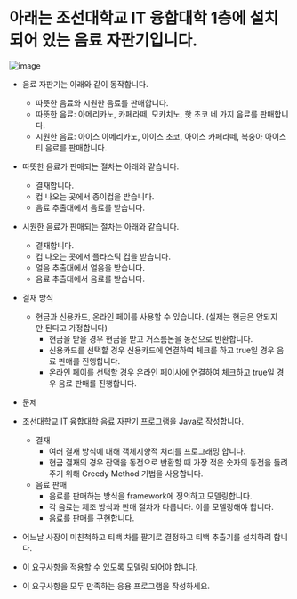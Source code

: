 # 아래는 조선대학교 IT 융합대학 1층에 설치되어 있는 음료 자판기입니다.

![image](https://github.com/JeongJeWan/NHN-Academy-Project/assets/85005950/9da4ace7-f665-405f-bc6c-e7942bb7a6fa)


* 음료 자판기는 아래와 같이 동작합니다.
    * 따뜻한 음료와 시원한 음료를 판매합니다.
    * 따뜻한 음료: 아메리카노, 카페라떼, 모카치노, 핫 초코 네 가지 음료를 판매합니다. 
    * 시원한 음료: 아이스 아메리카노, 아이스 초코, 아이스 카페라떼, 복숭아 아이스티 음료를 판매합니다.

* 따뜻한 음료가 판매되는 절차는 아래와 같습니다. 
    * 결재합니다. 
    * 컵 나오는 곳에서 종이컵을 받습니다.
    * 음료 추출대에서 음료를 받습니다.

* 시원한 음료가 판매되는 절차는 아래와 같습니다. 
    * 결재합니다. 
    * 컵 나오는 곳에서 플라스틱 컵을 받습니다. 
    * 얼음 추출대에서 얼음을 받습니다.
    * 음료 추출대에서 음료를 받습니다.

* 결재 방식 
    * 현금과 신용카드, 온라인 페이를 사용할 수 있습니다. (실제는 현금은 안되지만 된다고 가정합니다)
       * 현금을 받을 경우 현금을 받고 거스름돈을 동전으로 반환합니다.
       * 신용카드를 선택할 경우 신용카드에 연결하여 체크를 하고 true일 경우 음료 판매를 진행합니다.
       * 온라인 페이를 선택할 경우 온라인 페이사에 연결하여 체크하고 true일 경우 음료 판매를 진행합니다.
     
* 문제
* 조선대학교 IT 융합대학 음료 자판기 프로그램을 Java로 작성합니다.
    * 결재
       * 여러 결재 방식에 대해 객체지향적 처리를 프로그래밍 합니다.
       * 현금 결재의 경우 잔액을 동전으로 반환할 때 가장 적은 숫자의 동전을 돌려주기 위해 Greedy Method 기법을 사용합니다.
    * 음료 판매
       * 음료를 판매하는 방식을 framework에 정의하고 모델링합니다.
       * 각 음료는 제조 방식과 판매 절차가 다릅니다. 이를 모델링해야 합니다.
       * 음료를 판매를 구현합니다.

* 어느날 사장이 미친척하고 티백 차를 팔기로 결정하고 티백 추출기를 설치하려 합니다.
* 이 요구사항을 적용할 수 있도록 모델링 되어야 합니다.
* 이 요구사항을 모두 만족하는 응용 프로그램을 작성하세요.
